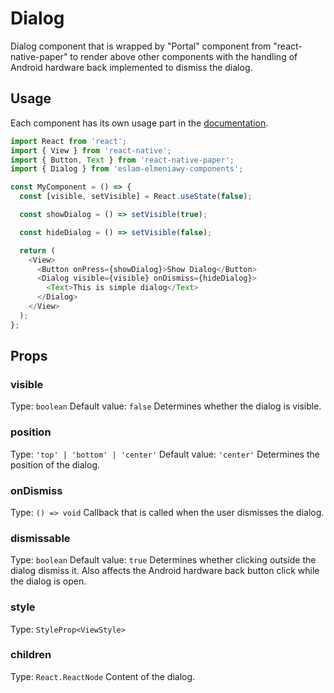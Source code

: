# Dialog

Dialog component that is wrapped by "Portal" component from "react-native-paper" to render above other components with the handling of Android hardware back implemented to dismiss the dialog.

## Usage

Each component has its own usage part in the [documentation](documentation).

```js
import React from 'react';
import { View } from 'react-native';
import { Button, Text } from 'react-native-paper';
import { Dialog } from 'eslam-elmeniawy-components';

const MyComponent = () => {
  const [visible, setVisible] = React.useState(false);

  const showDialog = () => setVisible(true);

  const hideDialog = () => setVisible(false);

  return (
    <View>
      <Button onPress={showDialog}>Show Dialog</Button>
      <Dialog visible={visible} onDismiss={hideDialog}>
        <Text>This is simple dialog</Text>
      </Dialog>
    </View>
  );
};
```

## Props

### visible

Type: `boolean`
Default value: `false`
Determines whether the dialog is visible.

### position

Type: `'top' | 'bottom' | 'center'`
Default value: `'center'`
Determines the position of the dialog.

### onDismiss

Type: `() => void`
Callback that is called when the user dismisses the dialog.

### dismissable

Type: `boolean`
Default value: `true`
Determines whether clicking outside the dialog dismiss it.
Also affects the Android hardware back button click while the dialog is open.

### style

Type: `StyleProp<ViewStyle>`

### children

Type: `React.ReactNode`
Content of the dialog.
